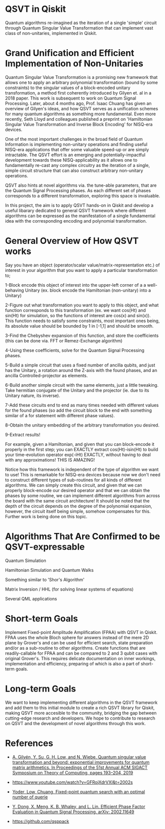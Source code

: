 # QSVT in Qiskit
Quantum algorithms re-imagined as the iteration of a single 'simple' circuit through Quantum Singular Value Transformation that can implement vast class of non-unitaries, implemented in Qiskit.

# Grand Unification and Efficient Implementation of Non-Unitaries
Quantum Singular Value Transformation is a promising new framework that allows one to apply an arbitrary polynomial transformation (bound by some constraints) to the singular values of a block-encoded unitary transformation, a method first coherently introduced by Gilyen et. al in a 2018 paper. This work is subsequent to work on Quantum Signal Processing. Later, about 4 months ago, Prof. Isaac Chuang has given an overview of Gilyen's ideas, and how QSVT serves as a unification schemes for many quantum algorithms as something more fundamental. Even more recently, Seth Lloyd and colleagues published a preprint on 'Hamiltonian Singular Value Transformation and Inverse Block Encoding' for NISQ-era devices.

One of the most important challenges in the broad field of Quantum Information is implementing non-unitary operations and finding useful NISQ-era applications that offer some valuable speed-up or are simply intractable. The QSVT effort is an emerging and potentially-impactful development towards these NISQ-applicability as it allows one to fundamentally re-cast any complex circuitry as the iteration of a single, simple circuit structure that can also construct arbitrary non-unitary operations.

QSVT also hints at novel algorithms via. the tune-able parameters, that are the Quantum Signal Processing phases. As each different set of phases corresponds to a different transformation, exploring this space is invaluable.

In this project, the aim is to apply QSVT hands-on in Qiskit and develop a useful libarary dedicated to general QSVT framework where different algorithms can be expressed as the manifestation of a single fundamental idea with the corresponding encoding and polynomial transformation.

# General Overview of How QSVT works

Say you have an object (operator/scalar value/matrix-representation etc.) of interest in your algorithm that you want to apply a particular transformation to;

1-Block encode this object of interest into the upper-left corner of a a well-behaving Unitary (ex. block encode the Hamiltonian (non-unitary) into a Unitary)

2-Figure out what transformation you want to apply to this object, and what function corresponds to this transformation (ex. we want cos(Ht) and sin(Ht) for simulation, so the functions of interest are cos(x) and sin(x)). This function needs to satisfy some constraints, most important ones being, its absolute value should be bounded by 1 in [-1,1] and should be smooth.

3-Find the Chebyshev expansion of this function, and store the coefficients (this can be done via. FFT or Remez-Exchange algorithm)

4-Using these coefficients, solve for the Quantum Signal Processing phases.

5-Build a simple circuit that uses a fixed number of ancilla qubits, and just has the Unitary, a rotation around the Z-axis with the found phases, and an ancilla Controlled-projector as elements.

6-Build another simple circuit with the same elements, just a little tweaking. Take hermitian conjugate of the Unitary and the projector (ie. due to its Unitary nature, its inverse).

7-Add these circuits end to end as many times needed with different values for the found phases (so add the circuit block to the end with something similar of a for statement with different phase values).

8-Obtain the unitary embedding of the arbitrary transformation you desired.

9-Extract results!

For example, given a Hamiltonian, and given that you can block-encode it properly in the first step; you can EXACTLY extract cos(Ht)-isin(Ht) to build your time-evolution operator exp(-iHt) EXACTLY, without having to deal with any approximations! THIS IS AMAZING!

Notice how this framework is independent of the type of algorithm we want to use! This is remarkable for NISQ-era devices because now we don't need to construct different types of sub-routines for all kinds of different algorithms. We can simply create this circuit, and given that we can properly block-encode our desired operator and that we can obtain the phases by some routine, we can implement different algorithms from across the board with the same circuit architecture! It should be noted that the depth of the circuit depends on the degree of the polynomial expansion, however, the circuit itself being simple, somehow compensates for this. Further work is being done on this topic.

# Algorithms That Are Confirmed to be QSVT-expressable

Quantum Simulation

Hamiltonian Simulation and Quantum Walks

Something similar to 'Shor's Algorithm'

Matrix Inversion / HHL (for solving linear systems of equations)

Several QML applications

# Short-term Goals

Implement Fixed-point Amplitude Amplification (FPAA) with QSVT in Qiskit. FPAA uses the whole Bloch sphere for answers instead of the mere 2D plane by Grover's and can be used for efficient search, state preparation and/or as a sub-routine to other algorithms. Create functions that are readily-callable for FPAA and can be compared to 2 and 3 qubit cases with original Grover's. This requires delicate documentation on inner workings, implementation and efficiency, preparing of which is also a part of short-term goals.

# Long-term Goals

We want to keep implementing different algorithms in the QSVT framework and add them to this initial module to create a rich QSVT library for Qiskit, making QSVT more accesible to the community, bridging the gap between cutting-edge research and developers. We hope to contribute to research on QSVT and the development of novel algorithms through this work.

# References

- [A. Gilyén, Y. Su, G. H. Low, and N. Wiebe. Quantum singular value transformation and beyond: exponential improvements for quantum matrix arithmetics. In Proceedings of the 51st Annual ACM SIGACT Symposium on Theory of Computing, pages 193–204, 2019](https://dl.acm.org/doi/10.1145/3313276.3316366)

- https://www.youtube.com/watch?v=GFRojXdrVXI&t=2002s

- [Yoder, Low, Chuang, Fixed-point quantum search with an optimal number of querie](https://arxiv.org/pdf/1409.3305.pdf)

- [Y. Dong, X. Meng, K. B. Whaley, and L. Lin. Efficient Phase Factor Evaluation in Quantum Signal Processing. arXiv: 2002.11649](https://arxiv.org/abs/2002.11649)

- https://github.com/qsppack
